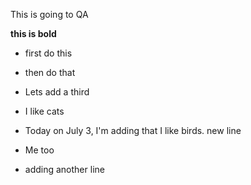 This is going to QA

**this is bold**

* first do this
* then do that
* Lets add a third
* I like cats

* Today on July 3, I'm adding that I like birds. new line
* Me too

* adding another line

